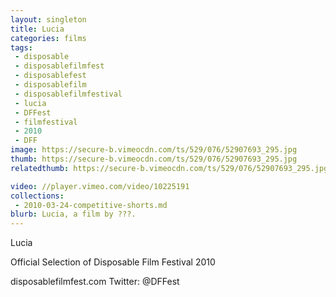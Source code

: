 ```yaml
---
layout: singleton
title: Lucia
categories: films
tags:
 - disposable
 - disposablefilmfest
 - disposablefest
 - disposablefilm
 - disposablefilmfestival
 - lucia
 - DFFest
 - filmfestival
 - 2010
 - DFF
image: https://secure-b.vimeocdn.com/ts/529/076/52907693_295.jpg
thumb: https://secure-b.vimeocdn.com/ts/529/076/52907693_295.jpg
relatedthumb: https://secure-b.vimeocdn.com/ts/529/076/52907693_295.jpg

video: //player.vimeo.com/video/10225191
collections:
 - 2010-03-24-competitive-shorts.md
blurb: Lucia, a film by ???.
---
```


Lucia

Official Selection of Disposable Film Festival 2010

disposablefilmfest.com
Twitter: @DFFest